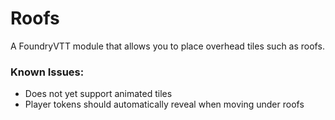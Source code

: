# Roofs
A FoundryVTT module that allows you to place overhead tiles such as roofs.

### Known Issues:
- Does not yet support animated tiles
- Player tokens should automatically reveal when moving under roofs